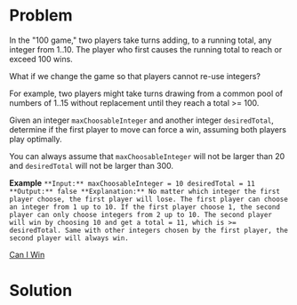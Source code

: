 
# Problem

In the "100 game," two players take turns adding, to a running total, any
integer from 1..10. The player who first causes the running total to reach or
exceed 100 wins.

What if we change the game so that players cannot re-use integers?

For example, two players might take turns drawing from a common pool of
numbers of 1..15 without replacement until they reach a total >= 100.

Given an integer `maxChoosableInteger` and another integer `desiredTotal`,
determine if the first player to move can force a win, assuming both players
play optimally.

You can always assume that `maxChoosableInteger` will not be larger than 20
and `desiredTotal` will not be larger than 300.

**Example**
    ```
    **Input:**
    maxChoosableInteger = 10
    desiredTotal = 11
    **Output:**
    false
    **Explanation:**
    No matter which integer the first player choose, the first player will lose.
    The first player can choose an integer from 1 up to 10.
    If the first player choose 1, the second player can only choose integers from 2 up to 10.
    The second player will win by choosing 10 and get a total = 11, which is >= desiredTotal.
    Same with other integers chosen by the first player, the second player will always win.
    ```



[Can I Win](https://leetcode.com/problems/can-i-win)

# Solution



